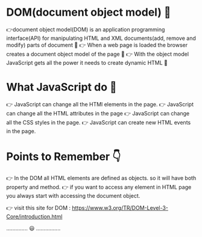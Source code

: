  # DOM(document object model) 🚀
 👉document object model(DOM) is an application programming interface(API)
 for manipulating HTML and XML documents(add, remove and modify) parts of document 🚀
 👉 When a web page is loaded the browser creates a document object model
 of the page 🚀
 👉 With the object model JavaScript gets all the power it needs to 
 create dynamic HTML 🚀

 # What JavaScript do 🚀
 👉 JavaScript can change all the HTMl elements in the page.
 👉 JavaScript can change all the HTML attributes in the page
 👉 JavaScript can change all the CSS styles in the page.
 👉 JavaScript can create new HTML events in the page.
 
 # Points to Remember 👇
 👉 In the DOM all HTML elements are defined as objects. so it will 
 have both property and method.
 👉 if you want to access any element in HTML page you always start
 with accessing the document object.

 👉 visit this site for DOM : https://www.w3.org/TR/DOM-Level-3-Core/introduction.html

 .............. 😃 ................